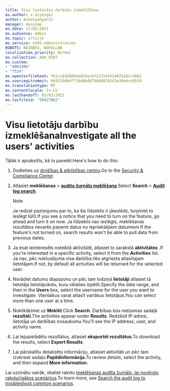 ```yaml
---
title: Visu lietotāju darbību izmeklēšana
ms.author: v-aiyengar
author: AshaIyengar21
manager: dansimp
ms.date: 17/02/2021
ms.audience: Admin
ms.topic: article
ms.service: o365-administration
ROBOTS: NOINDEX, NOFOLLOW
localization_priority: Normal
ms.collection: Adm_O365
ms.custom:
- "9002486"
- "7524"
ms.openlocfilehash: f61cc65b889eb854acbf22314452e8fb1bcc5883
ms.sourcegitcommit: 969219d6dff18d86d679d4d8741d1e39e4ce9539
ms.translationtype: MT
ms.contentlocale: lv-LV
ms.lasthandoff: 03/03/2021
ms.locfileid: "50427862"
---
```

# <a name="investigate-all-the-users-activities"></a><span data-ttu-id="a8d1f-102">Visu lietotāju darbību izmeklēšana</span><span class="sxs-lookup"><span data-stu-id="a8d1f-102">Investigate all the users' activities</span></span>

<span data-ttu-id="a8d1f-103">Tālāk ir aprakstīts, kā to paveikt.</span><span class="sxs-lookup"><span data-stu-id="a8d1f-103">Here's how to do this:</span></span>

1. <span data-ttu-id="a8d1f-104">Dodieties uz [drošības & atbilstības centru](https://go.microsoft.com/fwlink/p/?linkid=2077143).</span><span class="sxs-lookup"><span data-stu-id="a8d1f-104">Go to the [Security & Compliance Center](https://go.microsoft.com/fwlink/p/?linkid=2077143).</span></span>
1. <span data-ttu-id="a8d1f-105">Atlasiet **meklēšanas**  >  **[audita žurnālu meklēšana](https://go.microsoft.com/fwlink/?linkid=2103759)**.</span><span class="sxs-lookup"><span data-stu-id="a8d1f-105">Select **Search** > **[Audit log search](https://go.microsoft.com/fwlink/?linkid=2103759)**.</span></span>
    > [!NOTE]
    > <span data-ttu-id="a8d1f-106">Ja redzat paziņojumu par to, ka šis līdzeklis ir jāieslēdz, turpiniet to ieslēgt tūlīt.</span><span class="sxs-lookup"><span data-stu-id="a8d1f-106">If you see a notice that you need to turn on the feature, go ahead and turn it on now.</span></span> <span data-ttu-id="a8d1f-107">Ja līdzeklis nav ieslēgts, meklēšanas rezultātos nevarēs paņemt datus no iepriekšējiem datumiem.</span><span class="sxs-lookup"><span data-stu-id="a8d1f-107">If the feature's not turned on, search results won't be able to pull data from previous dates.</span></span>

1. <span data-ttu-id="a8d1f-108">Ja esat ieinteresēts noteiktā aktivitātē, atlasiet to sarakstā **aktivitātes** .</span><span class="sxs-lookup"><span data-stu-id="a8d1f-108">If you're interested in a specific activity, select it from the **Activities** list.</span></span> <span data-ttu-id="a8d1f-109">Ja nav, pēc noklusējuma visa darbība tiks atgriezta atlasītajam lietotājam.</span><span class="sxs-lookup"><span data-stu-id="a8d1f-109">If not, by default all activities will be returned for the selected user.</span></span>
1. <span data-ttu-id="a8d1f-110">Norādiet datumu diapazonu un pēc tam lodziņā **lietotāji** atlasiet tā lietotāja lietotājvārdu, kuru vēlaties izpētīt.</span><span class="sxs-lookup"><span data-stu-id="a8d1f-110">Specify the date range, and then in the **Users** box, select the username for the user you want to investigate.</span></span> <span data-ttu-id="a8d1f-111">Vienlaikus varat atlasīt vairākus lietotājus.</span><span class="sxs-lookup"><span data-stu-id="a8d1f-111">You can select more than one user at a time.</span></span>
1. <span data-ttu-id="a8d1f-112">Noklikšķiniet uz **Meklēt**.</span><span class="sxs-lookup"><span data-stu-id="a8d1f-112">Click **Search**.</span></span> <span data-ttu-id="a8d1f-113">Darbības būs redzamas sadaļā **rezultāti**.</span><span class="sxs-lookup"><span data-stu-id="a8d1f-113">The activities appear under **Results**.</span></span> <span data-ttu-id="a8d1f-114">Redzēsit IP adresi, lietotāja un darbības nosaukumu.</span><span class="sxs-lookup"><span data-stu-id="a8d1f-114">You'll see the IP address, user, and activity name.</span></span>
1. <span data-ttu-id="a8d1f-115">Lai lejupielādētu rezultātus, atlasiet **eksportēt rezultātus**.</span><span class="sxs-lookup"><span data-stu-id="a8d1f-115">To download the results, select **Export Results**.</span></span>
1. <span data-ttu-id="a8d1f-116">Lai pārskatītu detalizētu informāciju, atlasiet aktivitāti un pēc tam izvērsiet sadaļu **Papildinformācija**.</span><span class="sxs-lookup"><span data-stu-id="a8d1f-116">To review details, select the activity, and then expand **More information**.</span></span>

<span data-ttu-id="a8d1f-117">Lai uzzinātu vairāk, skatiet rakstu [meklēšanas audita žurnāls, lai novērstu raksturīgākos scenārijus](https://go.microsoft.com/fwlink/?linkid=2103944).</span><span class="sxs-lookup"><span data-stu-id="a8d1f-117">To learn more, see [Search the audit log to troubleshoot common scenarios](https://go.microsoft.com/fwlink/?linkid=2103944).</span></span>